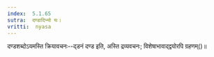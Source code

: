 ```yaml
---
index:  5.1.65
sutra:  दण्डादिभ्यो यः।
vritti:  nyasa
---
```


दण्डशब्दोऽयमस्ति क्रियावचनः--द्डनं दण्ड इति, अस्ति द्रव्यवचनः; विशेषाभावाद्द्वयोरपि ग्रहणम्()॥
